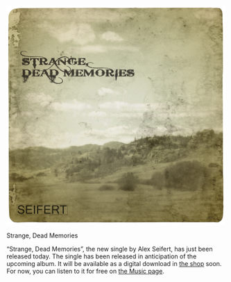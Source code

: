 [![Strange, Dead Memories](Strange-Dead-Memories-Transparent.png)](https://i0.wp.com/blog.alexseifert.com/wp-content/uploads/2011/11/Strange-Dead-Memories-Transparent.png?ssl=1)

Strange, Dead Memories

“Strange, Dead Memories”, the new single by Alex Seifert, has just been released today. The single has been released in anticipation of the upcoming album. It will be available as a digital download in [the shop](https://www.alexseifertmusic.com/shop) soon. For now, you can listen to it for free on [the Music page](https://www.alexseifertmusic.com/music/#singles).
